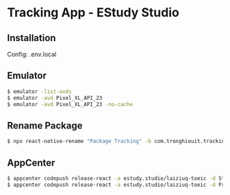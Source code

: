 # Tracking App - EStudy Studio

## Installation

Config: \.env.local

## Emulator

```bash
$ emulator -list-avds
$ emulator -avd Pixel_XL_API_23
$ emulator -avd Pixel_XL_API_23 -no-cache
```

## Rename Package

```bash
$ npx react-native-rename "Package Tracking" -b com.tronghieuit.tracking.delivery
```

## AppCenter

```bash
$ appcenter codepush release-react -a estudy.studio/laiziuq-toeic -d Staging
$ appcenter codepush release-react -a estudy.studio/laiziuq-toeic -d Production
```

